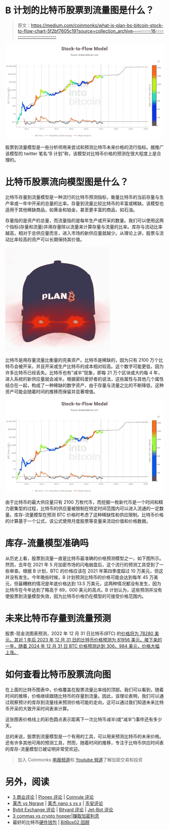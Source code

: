 # B 计划的比特币股票到流量图是什么？

> 原文：<https://medium.com/coinmonks/what-is-plan-bs-bitcoin-stock-to-flow-chart-5f2bf7605c19?source=collection_archive---------16----------------------->

![](img/5c59474555197b07b5aca53373bf1a00.png)

股票到流量模型是一些分析师用来尝试和预测比特币未来价格的流行指标。据推广该模型的 twitter 笔名“B 计划”称，该模型对比特币价格的预测在很大程度上是合理的。

# 比特币股票流向模型图是什么？

比特币存量到流量模型是一种流行的比特币预测指标，衡量比特币的当前存量与生产率或一年中开采的总量的比率。存量到流量比较比特币的丰富或稀缺。该模型也适用于其他稀缺商品，如黄金和铂金，甚至更丰富的商品，如石油。

存量指的是资产的总量，而流量指的是每年生产或开采的数量。我们可以使用这两个指标(存量和流量)并用存量除以流量来计算存量与流量的比率。库存与流动比率越高，相对于总供应量而言，进入市场的新供应量就越少。从理论上讲，股票与流动比率较高的资产可以长期保持其价值。

![](img/daa0ab3416dd39958a032997d36924c9.png)

比特币是用存量流量比衡量的完美资产。比特币是稀缺的，因为只有 2100 万个比特币会被开采，并且开采或生产比特币的成本相对较高。这个数字可能更低，因为许多比特币已经丢失。比特币也有“减半”现象，即每 21 万个区块或大约每 4 年，进入系统的新供应量就会减半。根据密码爱好者的说法，这些属性与其他几个属性结合在一起，构成了一种稀缺的数字资产，由于存量与流量之比的不断降低，这种资产可能会随着时间的推移而保留并显著增值。

![](img/201deebedfc839c4f1d1e8303115f886.png)

由于比特币的最大供应量只有 2100 万枚代币，而挖掘一枚新代币是一个时间和精力密集型的过程，比特币的供应量被限制在特定时间范围内可以进入流通的一定数量。库存-流量模型在预测 BTC 价格时考虑了这种稀缺性和供应限制。比特币价格的计算基于一个公式，该公式使用月度股票等变量来流动价值和价格数据。

# 库存-流量模型准确吗

从历史上看，股票到流量一直是比特币最准确的价格预测模型之一，如下图所示。然而，去年在 2021 年 5 月加密市场的闪电崩盘后，这个流行的预测工具受到了一些审查。根据 B 计划，BTC 的价格应该在 2021 年第四季度超过 10 万美元，但这并没有发生。今年晚些时候，B 计划预测比特币的价格可能会达到每年 45 万美元，但最糟糕的情况是年底价格达到 13.5 万美元，这两种情况都没有发生，因为比特币在今年达到了略高于 69，000 美元的高点。B 计划认为，这些预测并没有使股票到流量模型失效，因为比特币价格仍在模型的可接受价格范围内。

# 未来比特币存量到流量预测

股票-现金流图表预测，2022 年 12 月 31 日比特币(BTC) 的[价格将为 78280 美元。其对 1 年后 2023 年 12 月 31 日的比特币价格预测为 81956 美元。接下来的一年，随着 2024 年 12 月 31 日 BTC 价格预测达到 306，984 美元，价格大幅上涨。](https://bumblebeecrypto.com/2022/04/02/what-is-the-crypto-fear-and-greed-index-metric/)

# 如何查看比特币股票流向图

在上面的比特币图表中，价格覆盖在股票流量比率线的顶部。我们可以看到，随着时间的推移，价格继续跟随比特币的存量到流量。因此，该理论表明，我们可以通过观察预计的库存到流量线来预测价格可能的走向，这可以通过我们知道未来比特币开采的大致开采时间表来计算。

这张图表价格线上的彩色圆点表示距离下一次比特币减半(或“减半”)事件还有多少天。

总的来说，股票到流量模型是一个有用的工具，可以用来预测比特币的未来价格。还有许多其他可用的预测工具，然而，随着时间的推移，专注于比特币供应时间表的库存-流量模型已被证明非常受欢迎。

> 加入 Coinmonks [电报频道](https://t.me/coincodecap)和 [Youtube 频道](https://www.youtube.com/c/coinmonks/videos)了解加密交易和投资

# 另外，阅读

*   [3 商业评论](/coinmonks/3commas-review-an-excellent-crypto-trading-bot-2020-1313a58bec92) | [Pionex 评论](https://coincodecap.com/pionex-review-exchange-with-crypto-trading-bot) | [Coinrule 评论](/coinmonks/coinrule-review-2021-a-beginner-friendly-crypto-trading-bot-daf0504848ba)
*   [莱杰 vs Ngrave](/coinmonks/ledger-vs-ngrave-zero-7e40f0c1d694) | [莱杰 nano s vs x](/coinmonks/ledger-nano-s-vs-x-battery-hardware-price-storage-59a6663fe3b0) | [币安评论](/coinmonks/binance-review-ee10d3bf3b6e)
*   [Bybit Exchange 评论](/coinmonks/bybit-exchange-review-dbd570019b71) | [Bityard 评论](https://coincodecap.com/bityard-reivew) | [Jet-Bot 评论](https://coincodecap.com/jet-bot-review)
*   [3 commas vs crypto hopper](/coinmonks/3commas-vs-pionex-vs-cryptohopper-best-crypto-bot-6a98d2baa203)|[赚取加密利息](/coinmonks/earn-crypto-interest-b10b810fdda3)
*   最好的比特币[硬件钱包](/coinmonks/hardware-wallets-dfa1211730c6) | [BitBox02 回顾](/coinmonks/bitbox02-review-your-swiss-bitcoin-hardware-wallet-c36c88fff29)